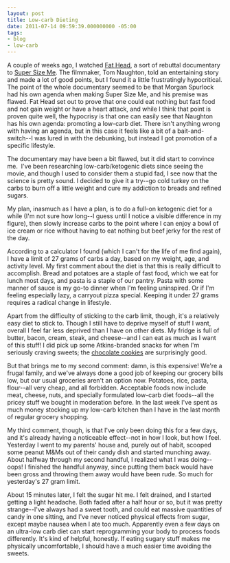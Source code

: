 ```yaml
---
layout: post
title: Low-carb Dieting
date: 2011-07-14 09:59:39.000000000 -05:00
tags:
- blog
- low-carb
---
```

A couple of weeks ago, I watched <a href="http://www.amazon.com/gp/product/B001NRY6R2/ref=as_li_ss_tl?ie=UTF8&tag=allispar-20&linkCode=as2&camp=217145&creative=399369&creativeASIN=B001NRY6R2">Fat Head</a>, a sort of rebuttal documentary to <a href="http://www.amazon.com/gp/product/B0002OXVBO/ref=as_li_ss_tl?ie=UTF8&tag=allispar-20&linkCode=as2&camp=217145&creative=399373&creativeASIN=B0002OXVBO">Super Size Me</a>. The filmmaker, Tom Naughton, told an entertaining story and made a lot of good points, but I found it a little frustratingly hypocritical. The point of the whole documentary seemed to be that Morgan Spurlock had his own agenda when making Super Size Me, and his premise was flawed. Fat Head set out to prove that one could eat nothing but fast food and not gain weight or have a heart attack, and while I think that point is proven quite well, the hypocrisy is that one can easily see that Naughton has his own agenda: promoting a low-carb diet. There isn't anything wrong with having an agenda, but in this case it feels like a bit of a bait-and-switch--I was lured in with the debunking, but instead I got promotion of a specific lifestyle.

The documentary may have been a bit flawed, but it did start to convince me.  I've been researching low-carb/ketogenic diets since seeing the movie, and though I used to consider them a stupid fad, I see now that the science is pretty sound. I decided to give it a try--go cold turkey on the carbs to burn off a little weight and cure my addiction to breads and refined sugars.

My plan, inasmuch as I have a plan, is to do a full-on ketogenic diet for a while (I'm not sure how long--I guess until I notice a visible difference in my figure), then slowly increase carbs to the point where I can enjoy a bowl of ice cream or rice without having to eat nothing but beef jerky for the rest of the day.

According to a calculator I found (which I can't for the life of me find again), I have a limit of 27 grams of carbs a day, based on my weight, age, and activity level. My first comment about the diet is that this is really difficult to accomplish. Bread and potatoes are a staple of fast food, which we eat for lunch most days, and pasta is a staple of our pantry. Pasta with some manner of sauce is my go-to dinner when I'm feeling uninspired. Or if I'm feeling especially lazy, a carryout pizza special. Keeping it under 27 grams requires a radical change in lifestyle.

Apart from the difficulty of sticking to the carb limit, though, it's a relatively easy diet to stick to. Though I still have to deprive myself of stuff I want, overall I feel far less deprived than I have on other diets. My fridge is full of butter, bacon, cream, steak, and cheese--and I can eat as much as I want of this stuff! I did pick up some Atkins-branded snacks for when I'm seriously craving sweets; the <a href="http://www.amazon.com/gp/product/B003U621CG/ref=as_li_ss_tl?ie=UTF8&tag=allispar-20&linkCode=as2&camp=217145&creative=399369&creativeASIN=B003U621CG">chocolate cookies</a> are surprisingly good.

But that brings me to my second comment: damn, is this expensive! We're a frugal family, and we've always done a good job of keeping our grocery bills low, but our usual groceries aren't an option now. Potatoes, rice, pasta, flour--all very cheap, and all forbidden. Acceptable foods now include meat, cheese, nuts, and specially formulated low-carb diet foods--all the pricey stuff we bought in moderation before. In the last week I've spent as much money stocking up my low-carb kitchen than I have in the last month of regular grocery shopping.

My third comment, though, is that I've only been doing this for a few days, and it's already having a noticeable effect--not in how I look, but how I feel. Yesterday I went to my parents' house and, purely out of habit, scooped some peanut M&Ms out of their candy dish and started munching away. About halfway through my second handful, I realized what I was doing--oops! I finished the handful anyway, since putting them back would have been gross and throwing them away would have been rude. So much for yesterday's 27 gram limit.

About 15 minutes later, I felt the sugar hit me. I felt drained, and I started getting a light headache. Both faded after a half hour or so, but it was pretty strange--I've always had a sweet tooth, and could eat massive quantities of candy in one sitting, and I've never noticed physical effects from sugar, except maybe nausea when I ate too much. Apparently even a few days on an ultra-low carb diet can start reprogramming your body to process foods differently. It's kind of helpful, honestly. If eating sugary stuff makes me physically uncomfortable, I should have a much easier time avoiding the sweets.
